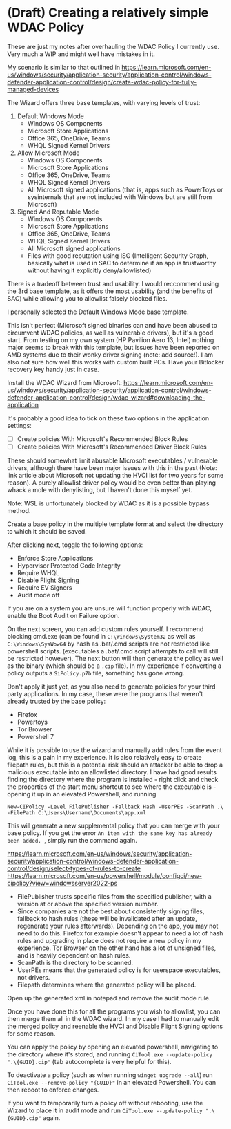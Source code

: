 # (Draft) Creating a relatively simple WDAC Policy

These are just my notes after overhauling the WDAC Policy I currently use. Very much a WIP and might well have mistakes in it.

My scenario is similar to that outlined in https://learn.microsoft.com/en-us/windows/security/application-security/application-control/windows-defender-application-control/design/create-wdac-policy-for-fully-managed-devices

The Wizard offers three base templates, with varying levels of trust:

1. Default Windows Mode
   - Windows OS Components
   - Microsoft Store Applications
   - Office 365, OneDrive, Teams
   - WHQL Signed Kernel Drivers
2. Allow Microsoft Mode
   - Windows OS Components
   - Microsoft Store Applications
   - Office 365, OneDrive, Teams
   - WHQL Signed Kernel Drivers
   - All Microsoft signed applications (that is, apps such as PowerToys or sysinternals that are not included with Windows but are still from Microsoft)
3. Signed And Reputable Mode
   - Windows OS Components
   - Microsoft Store Applications
   - Office 365, OneDrive, Teams
   - WHQL Signed Kernel Drivers
   - All Microsoft signed applications
   - Files with good reputation using ISG (Intelligent Security Graph, basically what is used in SAC to determine if an app is trustworthy without having it explicitly deny/allowlisted)

There is a tradeoff between trust and usability. I would reccommend using the 3rd base template, as it offers the most usability (and the benefits of SAC) while allowing you to allowlist falsely blocked files.

I personally selected the Default Windows Mode base template.

This isn't perfect (Microsoft signed binaries can and have been abused to circumvent WDAC policies, as well as vulnerable drivers), but it's a good start. From testing on my own system (HP Pavilion Aero 13, Intel) nothing major seems to break with this template, but issues have been reported on AMD systems due to their wonky driver signing (note: add source!). I am also not sure how well this works with custom built PCs. Have your Bitlocker recovery key handy just in case.

Install the WDAC Wizard from Microsoft: https://learn.microsoft.com/en-us/windows/security/application-security/application-control/windows-defender-application-control/design/wdac-wizard#downloading-the-application

It's probably a good idea to tick on these two options in the application settings:

- [ ] Create policies With Microsoft's Recommended Block Rules 
- [ ] Create policies With Microsoft's Recommended Driver Block Rules

These should somewhat limit abusable Microsoft executables / vulnerable drivers, although there have been major issues with this in the past (Note: link article about Microsoft not updating the HVCI list for two years for some reason). A purely allowlist driver policy would be even better than playing whack a mole with denylisting, but I haven't done this myself yet. 

Note: WSL is unfortunately blocked by WDAC as it is a possible bypass method. 

Create a base policy in the multiple template format and select the directory to which it should be saved.

After clicking next, toggle the following options:

- Enforce Store Applications 
- Hypervisor Protected Code Integrity 
- Require WHQL
- Disable Flight Signing
- Require EV Signers
- Audit mode off

If you are on a system you are unsure will function properly with WDAC, enable the Boot Audit on Failure option.

On the next screen, you can add custom rules yourself. I recommend blocking cmd.exe (can be found in `C:\Windows\System32` as well as `C:\Windows\SysWow64` by hash as .bat/.cmd scripts are not restricted like powershell scripts. (executables a .bat/.cmd script attempts to call will still be restricted however). The next button will then generate the policy as well as the binary (which should be a `.cip` file). In my experience if converting a policy outputs a `SiPolicy.p7b` file, something has gone wrong.

Don't apply it just yet, as you also need to generate policies for your third party applications. In my case, these were the programs that weren't already trusted by the base policy:

- Firefox
- Powertoys
- Tor Browser
- Powershell 7

While it is possible to use the wizard and manually add rules from the event log, this is a pain in my experience. It is also relatively easy to create filepath rules, but this is a potential risk should an attacker be able to drop a malicious executable into an allowlisted directory. I have had good results finding the directory where the program is installed - right click and check the properties of the start menu shortcut to see where the executable is - opening it up in an elevated Powershell, and running 

```
New-CIPolicy -Level FilePublisher -Fallback Hash -UserPEs -ScanPath .\ -FilePath C:\Users\Username\Documents\app.xml
```
This will generate a new supplemental policy that you can merge with your base policy. If you get the error `An item with the same key has already been added.
`, simply run the command again.

https://learn.microsoft.com/en-us/windows/security/application-security/application-control/windows-defender-application-control/design/select-types-of-rules-to-create
https://learn.microsoft.com/en-us/powershell/module/configci/new-cipolicy?view=windowsserver2022-ps

- FilePublisher trusts specific files from the specified publisher, with a version at or above the specified version number.
- Since companies are not the best about consistently signing files, fallback to hash rules (these will be invalidated after an update, regenerate your rules afterwards). Depending on the app, you may not need to do this. Firefox for example doesn't appear to need a lot of hash rules and upgrading in place does not require a new policy in my experience. Tor Browser on the other hand has a lot of unsigned files, and is heavily dependent on hash rules.
- ScanPath is the directory to be scanned.
- UserPEs means that the generated policy is for userspace executables, not drivers.
- Filepath determines where the generated policy will be placed.

Open up the generated xml in notepad and remove the audit mode rule.

Once you have done this for all the programs you wish to allowlist, you can then merge them all in the WDAC wizard. In my case I had to manually edit the merged policy and reenable the HVCI and Disable Flight Signing options for some reason.

You can apply the policy by opening an elevated powershell, navigating to the directory where it's stored, and running `CiTool.exe --update-policy ".\{GUID}.cip"` (tab autocomplete is very helpful for this).

To deactivate a policy (such as when running `winget upgrade --all`)  run `CiTool.exe --remove-policy "{GUID}"` in an elevated Powershell. You can then reboot to enforce changes.

If you want to temporarily turn a policy off without rebooting, use the Wizard to place it in audit mode and run `CiTool.exe --update-policy ".\{GUID}.cip"` again.


